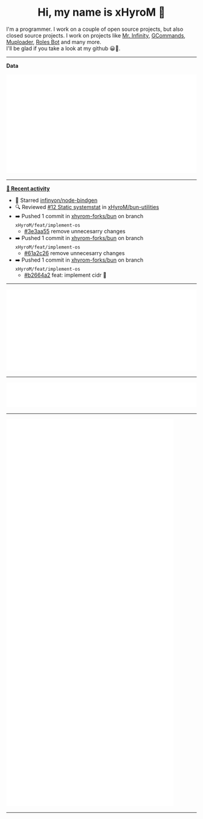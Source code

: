 <p align="center">
    <!-- <img src="https://avatars.githubusercontent.com/u/56601352" width="192" alt="hyro's pfp" /> -->
    <h1 align="center">Hi, my name is xHyroM 👋</h1>
</p>

I'm a programmer. I work on a couple of open source projects, but also closed source projects. I work on projects like [Mr. Infinity](https://discord.com/oauth2/authorize?client_id=720321585625694239&scope=bot%20applications.commands&permissions=8&redirect_uri=https://blobs.gq/imanager&prompt=consent&response_type=code), [GCommands](https://github.com/Garlic-Team/GCommands), [Muploader](https://github.com/xHyroM/Muploader), [Roles Bot](https://github.com/xHyroM/roles-bot) and many more.  
I'll be glad if you take a look at my github 😀👀.

___
**Data**

<img src="https://github.com/xHyroM/xHyroM/blob/master/.cache/base.svg">

___

**[📰 Recent activity](https://github.com/xHyroM)**
* 🌟 Starred [infinyon/node-bindgen](https://github.com/infinyon/node-bindgen)
* 🔍 Reviewed [#12 Static systemstat](https://github.com/xHyroM/bun-utilities/pull/12) in [xHyroM/bun-utilities](https://github.com/xHyroM/bun-utilities)
* ➡️ Pushed 1 commit in [xhyrom-forks/bun](https://github.com/xhyrom-forks/bun) on branch `xHyroM/feat/implement-os`
  * [#3e3aa55](https://github.com/xhyrom-forks/bun/commit/3e3aa55) remove unnecesarry changes
* ➡️ Pushed 1 commit in [xhyrom-forks/bun](https://github.com/xhyrom-forks/bun) on branch `xHyroM/feat/implement-os`
  * [#61a2c26](https://github.com/xhyrom-forks/bun/commit/61a2c26) remove unnecesarry changes
* ➡️ Pushed 1 commit in [xhyrom-forks/bun](https://github.com/xhyrom-forks/bun) on branch `xHyroM/feat/implement-os`
  * [#b2664a2](https://github.com/xhyrom-forks/bun/commit/b2664a2) feat: implement cidr 🚀


___

<img src="https://github.com/xHyroM/xHyroM/blob/master/.cache/isocalendar.svg">

___

<img src="https://github.com/xHyroM/xHyroM/blob/master/.cache/languages.svg">

___

<img src="https://github.com/xHyroM/xHyroM/blob/master/.cache/achievements.svg">

___
